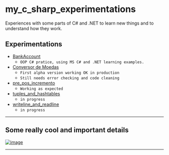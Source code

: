 # my_c_sharp_experimentations

Experiences with some parts of C# and .NET to learn new things and to understand how they work.

## Experimentations
- [BankAccount](./BankAccount)
  - `OOP C# pratice, using MS C# and .NET learning examples.`
- [Conversor de Moedas](./ConversorMoedas)
  - `First alpha version working OK in production`
  - `Still needs error checking and code cleaning`
- [pre_pos_incremento](./pre_pos_incremento)
  - `Working as expected` 
- [tuples_and_hashtables](./tuples_and_hashtables)
  - `in progress` 
- [writeline_and_readline](./writeline_and_readline)
  - `in progress` 
-------------------------------------

## Some really cool and important details
[![image](https://user-images.githubusercontent.com/81485964/175793780-54001342-71a0-498b-bdc0-2d8390b4f332.png)](https://docs.microsoft.com/en-us/dotnet/csharp/programming-guide/classes-and-structs/access-modifiers)

-------------------------------------
